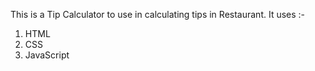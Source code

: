 This is a Tip Calculator to use in calculating tips in Restaurant.
It uses :- 
1. HTML
2. CSS
3. JavaScript